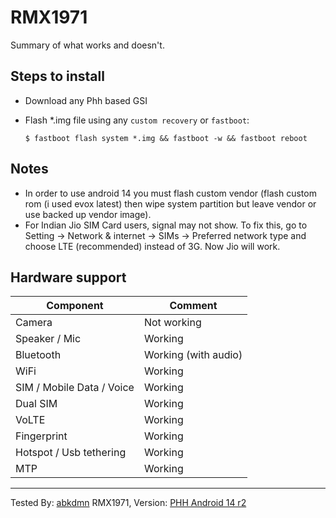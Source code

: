 # RMX1971

Summary of what works and doesn't.

## Steps to install

* Download any Phh based GSI
* Flash *.img file using any `custom recovery` or `fastboot`:

    ```
    $ fastboot flash system *.img && fastboot -w && fastboot reboot

    ```
## Notes
* In order to use android 14 you must flash custom vendor (flash custom rom (i used evox latest) then wipe system partition but leave vendor or use backed up vendor image).
* For Indian Jio SIM Card users, signal may not show. To fix this, go to Setting -> Network & internet -> SIMs -> Preferred network type and choose LTE (recommended) instead of 3G. Now Jio will work.

## Hardware support

| Component                 |      Comment                                              |
|---------------------------|-----------------------------------------------------------|
| Camera                    | Not working                                                   |
| Speaker / Mic             | Working                                                   |
| Bluetooth                 | Working (with audio)                                                   |
| WiFi                      | Working                                                   |
| SIM / Mobile Data / Voice | Working                                                   |
| Dual SIM                  | Working                                                   |    
| VoLTE                     | Working                                                   |
| Fingerprint               | Working                                                   |
| Hotspot / Usb tethering   | Working                                                   |
| MTP                       | Working                                                   |
---

Tested By: [abkdmn](https://t.me/abkdmn) RMX1971,  Version: [PHH Android 14 r2](https://github.com/TrebleDroid/treble_experimentations/releases/tag/ci-20231030)                                                      